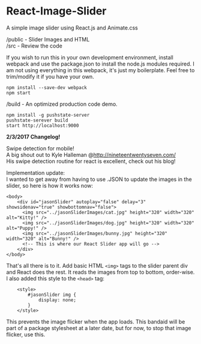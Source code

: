 # React-Image-Slider
A simple image slider using React.js and Animate.css  
  
/public - Slider Images and HTML  
/src - Review the code  
  
If you wish to run this in your own development environment, install webpack and use the package.json to install the node.js modules required.  I am not using everything in this webpack, it's just my boilerplate. Feel free to trim/modify it if you have your own.  
  
```  
npm install --save-dev webpack  
npm start  
```    
  
/build - An optimized production code demo.  
  
```    
npm install -g pushstate-server  
pushstate-serever build  
start http://localhost:9000  
```   
  
**2/3/2017 Changelog!**  

Swipe detection for mobile!  
A big shout out to Kyle Halleman @http://nineteentwentyseven.com/  
His swipe detection routine for react is excellent, check out his blog!

Implementation update:  
I wanted to get away from having to use .JSON to update the images in the slider, so here is how it works now:  
``` 
<body>
    <div id="jasonSlider" autoplay="false" delay="3" showsidenav="true" showbottomnav="false">
	  <img src="../jasonSliderImages/cat.jpg" height="320" width="320" alt="Kitty!" />
	  <img src="../jasonSliderImages/dog.jpg" height="320" width="320" alt="Puppy!" />
	  <img src="../jasonSliderImages/bunny.jpg" height="320" width="320" alt="Bunny!" />
      <!-- This is where our React Slider app will go -->
    </div>
</body>
``` 
  
That's all there is to it.  Add basic HTML ```<img>``` tags to the slider parent div and React does the rest.  It reads the images from top to bottom, order-wise. I also added this style to the ```<head>``` tag:  
  
```
	<style>
		#jasonSlider img {
			display: none;
		}
	</style>
```  
  
This prevents the image flicker when the app loads.  This bandaid will be part of a package stylesheet at a later date, but for now, to stop that image flicker, use this.
